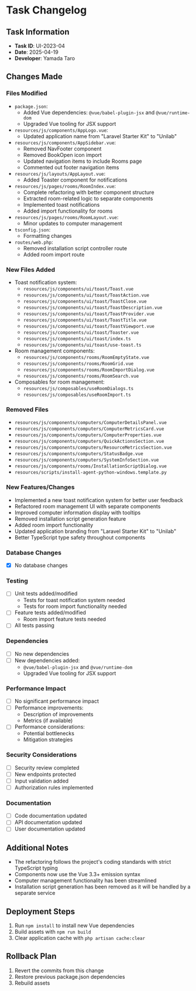 # Task Changelog

## Task Information
- **Task ID**: UI-2023-04
- **Date**: 2025-04-19
- **Developer**: Yamada Taro

## Changes Made

### Files Modified
- `package.json`:
  - Added Vue dependencies: `@vue/babel-plugin-jsx` and `@vue/runtime-dom`
  - Upgraded Vue tooling for JSX support
- `resources/js/components/AppLogo.vue`:
  - Updated application name from "Laravel Starter Kit" to "Unilab"
- `resources/js/components/AppSidebar.vue`:
  - Removed NavFooter component
  - Removed BookOpen icon import
  - Updated navigation items to include Rooms page
  - Commented out footer navigation items
- `resources/js/layouts/AppLayout.vue`:
  - Added Toaster component for notifications
- `resources/js/pages/rooms/RoomIndex.vue`:
  - Complete refactoring with better component structure
  - Extracted room-related logic to separate components
  - Implemented toast notifications
  - Added import functionality for rooms
- `resources/js/pages/rooms/RoomLayout.vue`:
  - Minor updates to computer management
- `tsconfig.json`:
  - Formatting changes
- `routes/web.php`:
  - Removed installation script controller route
  - Added room import route

### New Files Added
- Toast notification system:
  - `resources/js/components/ui/toast/Toast.vue`
  - `resources/js/components/ui/toast/ToastAction.vue`
  - `resources/js/components/ui/toast/ToastClose.vue`
  - `resources/js/components/ui/toast/ToastDescription.vue`
  - `resources/js/components/ui/toast/ToastProvider.vue`
  - `resources/js/components/ui/toast/ToastTitle.vue`
  - `resources/js/components/ui/toast/ToastViewport.vue`
  - `resources/js/components/ui/toast/Toaster.vue`
  - `resources/js/components/ui/toast/index.ts`
  - `resources/js/components/ui/toast/use-toast.ts`
- Room management components:
  - `resources/js/components/rooms/RoomEmptyState.vue`
  - `resources/js/components/rooms/RoomGrid.vue`
  - `resources/js/components/rooms/RoomImportDialog.vue`
  - `resources/js/components/rooms/RoomSearch.vue`
- Composables for room management:
  - `resources/js/composables/useRoomDialogs.ts`
  - `resources/js/composables/useRoomImport.ts`

### Removed Files
- `resources/js/components/computers/ComputerDetailsPanel.vue`
- `resources/js/components/computers/ComputerMetricsCard.vue`
- `resources/js/components/computers/ComputerProperties.vue`
- `resources/js/components/computers/QuickActionsSection.vue`
- `resources/js/components/computers/ResourceMetricsSection.vue`
- `resources/js/components/computers/StatusBadge.vue`
- `resources/js/components/computers/SystemInfoSection.vue`
- `resources/js/components/rooms/InstallationScriptDialog.vue`
- `resources/scripts/install-agent-python-windows.template.py`

### New Features/Changes
- Implemented a new toast notification system for better user feedback
- Refactored room management UI with separate components
- Improved computer information display with tooltips
- Removed installation script generation feature
- Added room import functionality
- Updated application branding from "Laravel Starter Kit" to "Unilab"
- Better TypeScript type safety throughout components

### Database Changes
- [x] No database changes

### Testing
- [ ] Unit tests added/modified
  - Tests for toast notification system needed
  - Tests for room import functionality needed
- [ ] Feature tests added/modified
  - Room import feature tests needed
- [ ] All tests passing

### Dependencies
- [ ] No new dependencies
- [ ] New dependencies added:
  - `@vue/babel-plugin-jsx` and `@vue/runtime-dom`
  - Upgraded Vue tooling for JSX support

### Performance Impact
- [ ] No significant performance impact
- [ ] Performance improvements:
  - Description of improvements
  - Metrics (if available)
- [ ] Performance considerations:
  - Potential bottlenecks
  - Mitigation strategies

### Security Considerations
- [ ] Security review completed
- [ ] New endpoints protected
- [ ] Input validation added
- [ ] Authorization rules implemented

### Documentation
- [ ] Code documentation updated
- [ ] API documentation updated
- [ ] User documentation updated

## Additional Notes
- The refactoring follows the project's coding standards with strict TypeScript typing
- Components now use the Vue 3.3+ emission syntax
- Computer management functionality has been streamlined
- Installation script generation has been removed as it will be handled by a separate service

## Deployment Steps
1. Run `npm install` to install new Vue dependencies
2. Build assets with `npm run build`
3. Clear application cache with `php artisan cache:clear`

## Rollback Plan
1. Revert the commits from this change
2. Restore previous package.json dependencies
3. Rebuild assets
